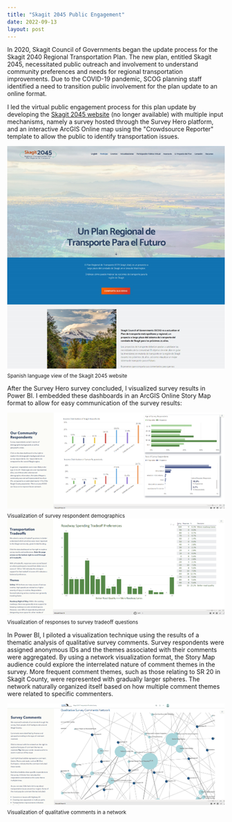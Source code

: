 ```yaml
---
title: "Skagit 2045 Public Engagement"
date: 2022-09-13
layout: post
---
```


In 2020, Skagit Council of Governments began the update process for the Skagit 2040 Regional Transportation Plan. The new plan, entitled Skagit 2045, necessitated public outreach and involvement to understand community preferences and needs for regional transportation improvements. Due to the COVID-19 pandemic, SCOG planning staff identified a need to transition public involvement for the plan update to an online format. 

I led the virtual public engagement process for this plan update by developing the [Skagit 2045 website][web] (no longer available) with multiple input mechanisms, namely a survey hosted through the Survey Hero platform, and an interactive ArcGIS Online map using the "Crowdsource Reporter" template to allow the public to identify transportation issues. 

<img src="https://raw.githubusercontent.com/katiebunge/gisportfolio/main/assets/images/Skagit2045web.png">
<sub>Spanish language view of the Skagit 2045 website</sub>

After the Survey Hero survey concluded, I visualized survey results in Power BI. I embedded these dashboards in an ArcGIS Online Story Map format to allow for easy communication of the survey results: 

<img src="https://raw.githubusercontent.com/katiebunge/gisportfolio/main/assets/images/skagit2045-demographics.PNG" width="700px">
<sub>Visualization of survey respondent demographics</sub> 

<img src="https://raw.githubusercontent.com/katiebunge/gisportfolio/main/assets/images/skagit2045-tradeoffs.PNG" width="700px">
<sub>Visualization of responses to survey tradeoff questions</sub> 

In Power BI, I piloted a visualization technique using the results of a thematic analysis of qualitative survey comments. Survey respondents were assigned anonymous IDs and the themes associated with their comments were aggregated. By using a network visualization format, the Story Map audience could explore the interrelated nature of comment themes in the survey. More frequent comment themes, such as those relating to SR 20 in Skagit County, were represented with gradually larger spheres. The network naturally organized itself based on how multiple comment themes were related to specific commenters. 

<img src="https://raw.githubusercontent.com/katiebunge/gisportfolio/main/assets/images/skagit2045-commentnetwork.PNG">
<sub>Visualization of qualitative comments in a network</sub> 



[web]:https://github.com/katiebunge/gisportfolio/blob/main/assets/pdfs/PublicEngagementActivities.pdf
